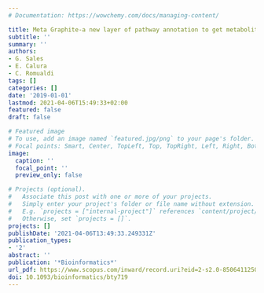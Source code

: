 ```yaml
---
# Documentation: https://wowchemy.com/docs/managing-content/

title: Meta Graphite-a new layer of pathway annotation to get metabolite networks
subtitle: ''
summary: ''
authors:
- G. Sales
- E. Calura
- C. Romualdi
tags: []
categories: []
date: '2019-01-01'
lastmod: 2021-04-06T15:49:33+02:00
featured: false
draft: false

# Featured image
# To use, add an image named `featured.jpg/png` to your page's folder.
# Focal points: Smart, Center, TopLeft, Top, TopRight, Left, Right, BottomLeft, Bottom, BottomRight.
image:
  caption: ''
  focal_point: ''
  preview_only: false

# Projects (optional).
#   Associate this post with one or more of your projects.
#   Simply enter your project's folder or file name without extension.
#   E.g. `projects = ["internal-project"]` references `content/project/deep-learning/index.md`.
#   Otherwise, set `projects = []`.
projects: []
publishDate: '2021-04-06T13:49:33.249331Z'
publication_types:
- '2'
abstract: ''
publication: '*Bioinformatics*'
url_pdf: https://www.scopus.com/inward/record.uri?eid=2-s2.0-85064112503&doi=10.1093%2fbioinformatics%2fbty719&partnerID=40&md5=9b82c573cac6a81f97d74bec9955f192
doi: 10.1093/bioinformatics/bty719
---
```

